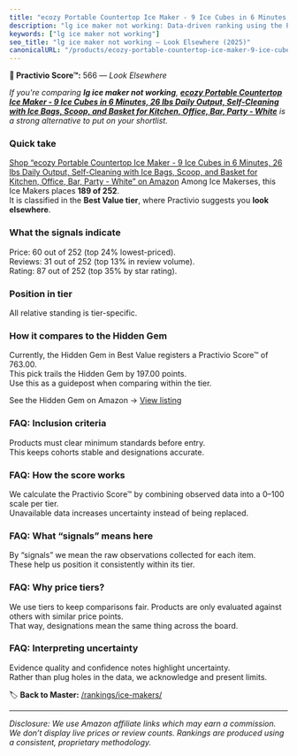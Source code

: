 ```yaml
---
title: "ecozy Portable Countertop Ice Maker - 9 Ice Cubes in 6 Minutes, 26 lbs Daily Output, Self-Cleaning with Ice Bags, Scoop, and Basket for Kitchen, Office, Bar, Party - White"
description: "lg ice maker not working: Data-driven ranking using the Practivio Score™. Positioned by quality, value, demand, findability, momentum."
keywords: ["lg ice maker not working"]
seo_title: "lg ice maker not working — Look Elsewhere (2025)"
canonicalURL: "/products/ecozy-portable-countertop-ice-maker-9-ice-cubes-in-6-minutes-26-lbs-daily-output-self-cleaning-with-ice-bags-scoop-and-basket-for-kitchen-office-bar-party-white-B0CW186HRZ/"
---
```


**🚫 Practivio Score™:** 566 — _Look Elsewhere_


*If you're comparing **lg ice maker not working**, **[ecozy Portable Countertop Ice Maker - 9 Ice Cubes in 6 Minutes, 26 lbs Daily Output, Self-Cleaning with Ice Bags, Scoop, and Basket for Kitchen, Office, Bar, Party - White](https://www.amazon.com/dp/B0CW186HRZ?tag=practivio-20)** is a strong alternative to put on your shortlist.*
### Quick take
[Shop “ecozy Portable Countertop Ice Maker - 9 Ice Cubes in 6 Minutes, 26 lbs Daily Output, Self-Cleaning with Ice Bags, Scoop, and Basket for Kitchen, Office, Bar, Party - White” on Amazon](https://www.amazon.com/dp/B0CW186HRZ?tag=practivio-20)
Among Ice Makerses, this Ice Makers places **189 of 252**.  
It is classified in the **Best Value tier**, where Practivio suggests you **look elsewhere**.

### What the signals indicate
Price: 60 out of 252 (top 24% lowest-priced).  
Reviews: 31 out of 252 (top 13% in review volume).  
Rating: 87 out of 252 (top 35% by star rating).  

### Position in tier
All relative standing is tier-specific.

### How it compares to the Hidden Gem
Currently, the Hidden Gem in Best Value registers a Practivio Score™ of 763.00.  
This pick trails the Hidden Gem by 197.00 points.  
Use this as a guidepost when comparing within the tier.  

See the Hidden Gem on Amazon → [View listing](https://www.amazon.com/dp/B00197WV7I?tag=practivio-20)

### FAQ: Inclusion criteria
Products must clear minimum standards before entry.  
This keeps cohorts stable and designations accurate.

### FAQ: How the score works
We calculate the Practivio Score™ by combining observed data into a 0–100 scale per tier.  
Unavailable data increases uncertainty instead of being replaced.

### FAQ: What “signals” means here
By “signals” we mean the raw observations collected for each item.  
These help us position it consistently within its tier.

### FAQ: Why price tiers?
We use tiers to keep comparisons fair. Products are only evaluated against others with similar price points.  
That way, designations mean the same thing across the board.

### FAQ: Interpreting uncertainty
Evidence quality and confidence notes highlight uncertainty.  
Rather than plug holes in the data, we acknowledge and present limits.


🏷️ **Back to Master:** [/rankings/ice-makers/](/rankings/ice-makers/)

---
_Disclosure: We use Amazon affiliate links which may earn a commission. We don’t display live prices or review counts. Rankings are produced using a consistent, proprietary methodology._
